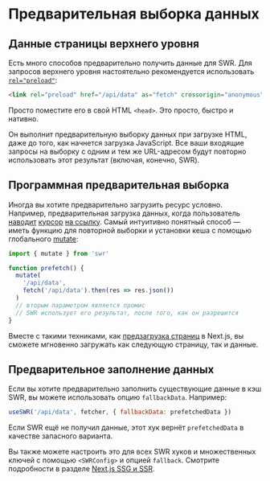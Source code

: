 # Предварительная выборка данных

## Данные страницы верхнего уровня

Есть много способов предварительно получить данные для SWR. Для запросов верхнего уровня настоятельно рекомендуется использовать [`rel="preload"`](https://developer.mozilla.org/ru/docs/Web/HTML/Preloading_content):

```html
<link rel="preload" href="/api/data" as="fetch" crossorigin="anonymous" />
```

Просто поместите его в свой HTML `<head>`. Это просто, быстро и нативно.

Он выполнит предварительную выборку данных при загрузке HTML, даже до того, как начнется загрузка JavaScript. Все ваши входящие запросы на выборку с одним и тем же URL-адресом будут повторно использовать этот результат (включая, конечно, SWR).

## Программная предварительная выборка

Иногда вы хотите предварительно загрузить ресурс условно. Например, предварительная загрузка данных, когда пользователь [наводит](https://github.com/GoogleChromeLabs/quicklink) [курсор](https://github.com/guess-js/guess) [на ссылку](https://instant.page). Самый интуитивно понятный способ — иметь функцию для повторной выборки и установки кеша с помощью глобального [mutate](/docs/mutation):

```js
import { mutate } from 'swr'

function prefetch() {
  mutate(
    '/api/data',
    fetch('/api/data').then(res => res.json())
  )
  // вторым параметром является промис
  // SWR использует его результат, после того, как он разрешится
}
```

Вместе с такими техниками, как [предзагрузка страниц](https://nextjs.org/docs/api-reference/next/router#routerprefetch) в Next.js, вы сможете мгновенно загружать как следующую страницу, так и данные.

## Предварительное заполнение данных

Если вы хотите предварительно заполнить существующие данные в кэш SWR, вы можете использовать опцию `fallbackData`. Например:

```jsx
useSWR('/api/data', fetcher, { fallbackData: prefetchedData })
```

Если SWR ещё не получил данные, этот хук вернёт `prefetchedData` в качестве запасного варианта.

Вы также можете настроить это для всех SWR хуков и множественных ключей с помощью `<SWRConfig>` и опцией `fallback`. Смотрите подробности в разделе [Next.js SSG и SSR](/docs/with-nextjs).
